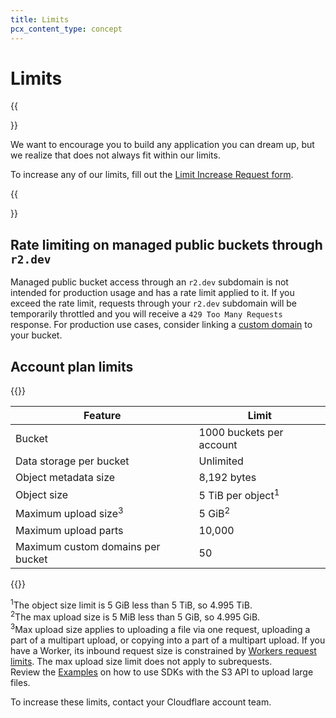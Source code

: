 ```yaml
---
title: Limits
pcx_content_type: concept
---
```


# Limits

{{<Aside type="note">}}

We want to encourage you to build any application you can dream up, but we realize that does not always fit within our limits. 

To increase any of our limits, fill out the [Limit Increase Request form](https://forms.gle/ukpeZVLWLnKeixDu7).

{{</Aside>}}

## Rate limiting on managed public buckets through `r2.dev`

Managed public bucket access through an `r2.dev` subdomain is not intended for production usage and has a rate limit applied to it. If you exceed the rate limit, requests through your `r2.dev` subdomain will be temporarily throttled and you will receive a `429 Too Many Requests` response. For production use cases, consider linking a [custom domain](/r2/buckets/public-buckets/#custom-domains) to your bucket.

## Account plan limits

{{<table-wrap>}}

| Feature                         | Limit                                 |
| ------------------------------- | ------------------------------------- |
| Bucket                          | 1000 buckets per account              |
| Data storage per bucket         | Unlimited                             |
| Object metadata size            | 8,192 bytes                           |
| Object size                     | 5 TiB per object<sup>1</sup>           |
| Maximum upload size<sup>3</sup> | 5 GiB<sup>2</sup>                      |
| Maximum upload parts            | 10,000                                |
| Maximum custom domains per bucket | 50                                |

{{</table-wrap>}}

<sup>1</sup>The object size limit is 5 GiB less than 5 TiB, so 4.995 TiB.<br>
<sup>2</sup>The max upload size is 5 MiB less than 5 GiB, so 4.995 GiB.<br>
<sup>3</sup>Max upload size applies to uploading a file via one request, uploading a part of a multipart upload, or copying into a part of a multipart upload. If you have a Worker, its inbound request size is
constrained by [Workers request limits](/workers/platform/limits#request-limits). The max upload size limit does not apply to subrequests.<br>
Review the [Examples](/r2/examples/) on how to use SDKs with the S3 API to upload large files.<br>

To increase these limits, contact your Cloudflare account team.
